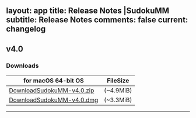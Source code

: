 layout: app
title: Release Notes |SudokuMM
subtitle: Release Notes
comments: false
current: changelog
---
<script>
  function DateDiff(sDate1){
      var  aDate,  oDate1,  oDate2,  iDays;
      aDate  =  sDate1.split("-")  
      oDate1  =  new  Date(aDate[1]  +  '-'  +  aDate[2]  +  '-'  +  aDate[0])  
      oDate2  =  new  Date()  
      iDays  =  parseInt(Math.abs(oDate1  -  oDate2)  /  1000  /  60  /  60  /24)
      return  iDays  
  }
</script>

## v4.0
<script>
  var releaseDate = '2017-06-27';
  document.write("Released this version " + DateDiff(releaseDate) +  " days ago.  " + releaseDate)
</script>


### Downloads

for macOS 64-bit OS | FileSize
------------------------------ | -------------------------
[DownloadSudokuMM-v4.0.zip](http://www.filefactory.com/file/4ffr19r70fd3/SudokuMM-4.0.zip)    | (~4.9MiB)
[DownloadSudokuMM-v4.0.dmg](http://www.filefactory.com/file/3xes7lxo1sa9/SudokuMM-4.0.dmg)    | (~3.3MiB)

---
